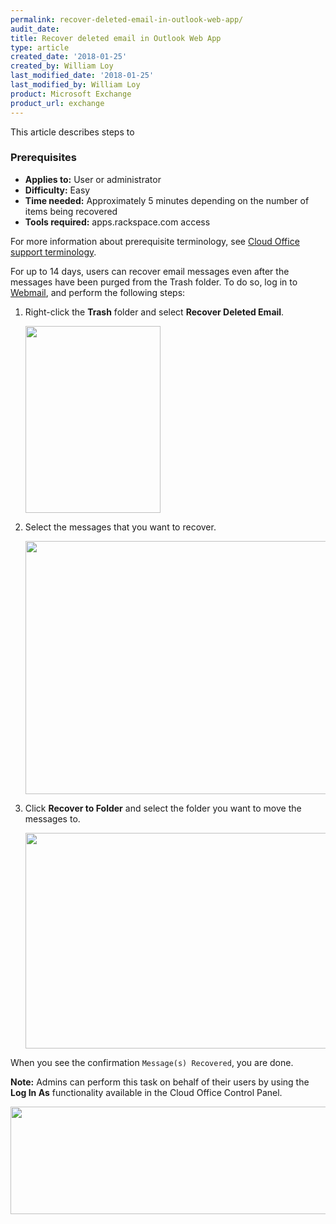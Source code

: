 ```yaml
---
permalink: recover-deleted-email-in-outlook-web-app/
audit_date:
title: Recover deleted email in Outlook Web App
type: article
created_date: '2018-01-25'
created_by: William Loy
last_modified_date: '2018-01-25'
last_modified_by: William Loy
product: Microsoft Exchange
product_url: exchange
---
```


This article describes steps to
### Prerequisites

- **Applies to:** User or administrator
- **Difficulty:** Easy
- **Time needed:** Approximately 5 minutes depending on the number of items being recovered
- **Tools required:** apps.rackspace.com access

For more information about prerequisite terminology, see [Cloud Office support terminology](/how-to/cloud-office-support-terminology/).


For up to 14 days, users can recover email messages even after the messages have been purged from the Trash folder. To do so, log in to [Webmail](https://apps.rackspace.com), and perform the following steps:

1. Right-click the **Trash** folder and select **Recover Deleted Email**.

    <img src="{% asset_path rackspace-email/recover-deleted-email-in-webmail/RecoverDeleted_1.png %}" width="216" height="299" />

2. Select the messages that you want to recover.

    <img src="{% asset_path rackspace-email/recover-deleted-email-in-webmail/RecoverDeleted_2.png %}" width="638" height="405" />

3. Click **Recover to Folder** and select the folder you want to move the messages to.

    <img src="{% asset_path rackspace-email/recover-deleted-email-in-webmail/RecoverDeleted_3.png %}" width="631" height="345" />

When you see the confirmation `Message(s) Recovered`, you are done.

**Note:** Admins can perform this task on behalf of their users by using the **Log In As**
functionality available in the Cloud Office Control Panel.

<img src="{% asset_path rackspace-email/recover-deleted-email-in-webmail/recoverdeleted_4.png %}" width="704" height="172" />
